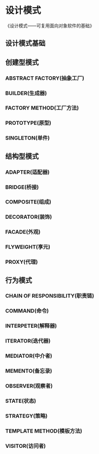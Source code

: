  # 设计模式
 《设计模式——可复用面向对象软件的基础》
## 设计模式基础

## 创建型模式
### ABSTRACT FACTORY(抽象工厂)
### BUILDER(生成器)
### FACTORY METHOD(工厂方法)
### PROTOTYPE(原型)
### SINGLETON(单件)

## 结构型模式
### ADAPTER(适配器)
### BRIDGE(桥接)
### COMPOSITE(组成)
### DECORATOR(装饰)
### FACADE(外观)
### FLYWEIGHT(享元)
### PROXY(代理)

## 行为模式
### CHAIN OF RESPONSIBILITY(职责链)
### COMMAND(命令)
### INTERPETER(解释器)
### ITERATOR(迭代器)
### MEDIATOR(中介者)
### MEMENTO(备忘录)
### OBSERVER(观察者)
### STATE(状态)
### STRATEGY(策略)
### TEMPLATE METHOD(模板方法)
### VISITOR(访问者)
